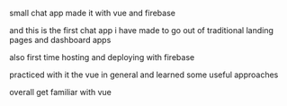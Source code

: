small chat app made it with vue and firebase

and this is the first chat app i have made to go out of traditional landing pages and dashboard apps

also first time hosting and deploying with firebase

practiced with it the vue in general and learned
some useful approaches

overall get familiar with vue
